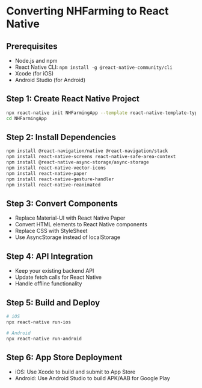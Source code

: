 # Converting NHFarming to React Native

## Prerequisites
- Node.js and npm
- React Native CLI: `npm install -g @react-native-community/cli`
- Xcode (for iOS)
- Android Studio (for Android)

## Step 1: Create React Native Project
```bash
npx react-native init NHFarmingApp --template react-native-template-typescript
cd NHFarmingApp
```

## Step 2: Install Dependencies
```bash
npm install @react-navigation/native @react-navigation/stack
npm install react-native-screens react-native-safe-area-context
npm install @react-native-async-storage/async-storage
npm install react-native-vector-icons
npm install react-native-paper
npm install react-native-gesture-handler
npm install react-native-reanimated
```

## Step 3: Convert Components
- Replace Material-UI with React Native Paper
- Convert HTML elements to React Native components
- Replace CSS with StyleSheet
- Use AsyncStorage instead of localStorage

## Step 4: API Integration
- Keep your existing backend API
- Update fetch calls for React Native
- Handle offline functionality

## Step 5: Build and Deploy
```bash
# iOS
npx react-native run-ios

# Android
npx react-native run-android
```

## Step 6: App Store Deployment
- iOS: Use Xcode to build and submit to App Store
- Android: Use Android Studio to build APK/AAB for Google Play 